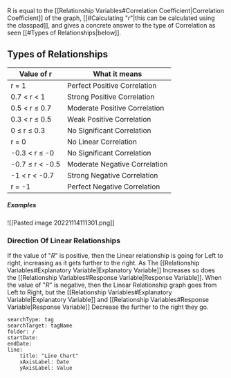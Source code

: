 R is equal to the [[Relationship Variables#Correlation Coefficient|Correlation Coefficient]] of the graph, [[#Calculating "*r*"|this can be calculated using the classpad]], and gives a  concrete answer  to the type of Correlation as seen [[#Types of Relationships|below]].

## Types of Relationships

| Value of r      | What it means                 |
| --------------- | ----------------------------- |
| r = 1           | Perfect Positive Correlation  |
| 0.7 < r < 1     | Strong Positive Correlation   |
| 0.5 < r ≤ 0.7   | Moderate Positive Correlation |
| 0.3 < r ≤ 0.5   | Weak Positive Correlation     |
| 0 ≤ r ≤ 0.3     | No Significant Correlation    |
| r = 0           | No Linear Correlation         |
| -0.3 < r ≤ -0   | No Significant Correlation    |
| -0.7 ≤ r < -0.5 | Moderate Negative Correlation |
| -1 < r < -0.7   | Strong Negative Correlation   |
| r = -1          | Perfect Negative Correlation                              |

##### Examples
![[Pasted image 20221114111301.png]]

### Direction Of Linear Relationships

If the value of "*R*" is positive, then the Linear relationship is going for Left to right, increasing as it gets further to the right. As The [[Relationship Variables#Explanatory Variable|Explanatory Variable]] Increases so does the [[Relationship Variables#Response Variable|Response Variable]].
When the value of "*R*" is negative, then the Linear Relationship graph goes from Left to Right, but the [[Relationship Variables#Explanatory Variable|Explanatory Variable]] and [[Relationship Variables#Response Variable|Response Variable]] Decrease the further to the right they go.


``` tracker
searchType: tag
searchTarget: tagName
folder: /
startDate:
endDate:
line:
    title: "Line Chart"
    xAxisLabel: Date
    yAxisLabel: Value
```